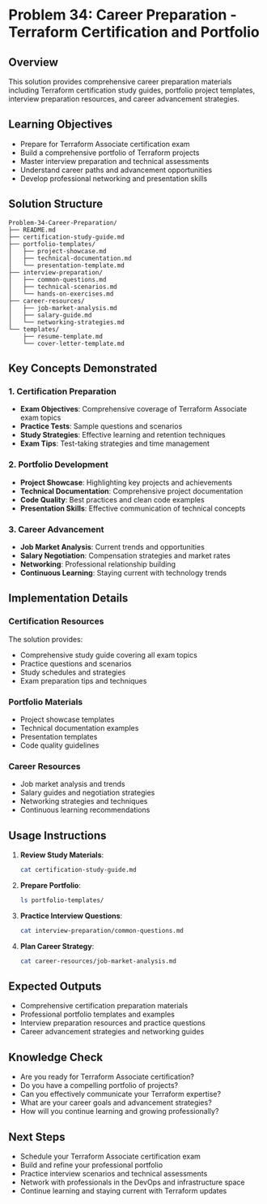 # Problem 34: Career Preparation - Terraform Certification and Portfolio

## Overview
This solution provides comprehensive career preparation materials including Terraform certification study guides, portfolio project templates, interview preparation resources, and career advancement strategies.

## Learning Objectives
- Prepare for Terraform Associate certification exam
- Build a comprehensive portfolio of Terraform projects
- Master interview preparation and technical assessments
- Understand career paths and advancement opportunities
- Develop professional networking and presentation skills

## Solution Structure
```
Problem-34-Career-Preparation/
├── README.md
├── certification-study-guide.md
├── portfolio-templates/
│   ├── project-showcase.md
│   ├── technical-documentation.md
│   └── presentation-template.md
├── interview-preparation/
│   ├── common-questions.md
│   ├── technical-scenarios.md
│   └── hands-on-exercises.md
├── career-resources/
│   ├── job-market-analysis.md
│   ├── salary-guide.md
│   └── networking-strategies.md
└── templates/
    ├── resume-template.md
    └── cover-letter-template.md
```

## Key Concepts Demonstrated

### 1. Certification Preparation
- **Exam Objectives**: Comprehensive coverage of Terraform Associate exam topics
- **Practice Tests**: Sample questions and scenarios
- **Study Strategies**: Effective learning and retention techniques
- **Exam Tips**: Test-taking strategies and time management

### 2. Portfolio Development
- **Project Showcase**: Highlighting key projects and achievements
- **Technical Documentation**: Comprehensive project documentation
- **Code Quality**: Best practices and clean code examples
- **Presentation Skills**: Effective communication of technical concepts

### 3. Career Advancement
- **Job Market Analysis**: Current trends and opportunities
- **Salary Negotiation**: Compensation strategies and market rates
- **Networking**: Professional relationship building
- **Continuous Learning**: Staying current with technology trends

## Implementation Details

### Certification Resources
The solution provides:
- Comprehensive study guide covering all exam topics
- Practice questions and scenarios
- Study schedules and strategies
- Exam preparation tips and techniques

### Portfolio Materials
- Project showcase templates
- Technical documentation examples
- Presentation templates
- Code quality guidelines

### Career Resources
- Job market analysis and trends
- Salary guides and negotiation strategies
- Networking strategies and techniques
- Continuous learning recommendations

## Usage Instructions

1. **Review Study Materials**:
   ```bash
   cat certification-study-guide.md
   ```

2. **Prepare Portfolio**:
   ```bash
   ls portfolio-templates/
   ```

3. **Practice Interview Questions**:
   ```bash
   cat interview-preparation/common-questions.md
   ```

4. **Plan Career Strategy**:
   ```bash
   cat career-resources/job-market-analysis.md
   ```

## Expected Outputs
- Comprehensive certification preparation materials
- Professional portfolio templates and examples
- Interview preparation resources and practice questions
- Career advancement strategies and networking guides

## Knowledge Check
- Are you ready for Terraform Associate certification?
- Do you have a compelling portfolio of projects?
- Can you effectively communicate your Terraform expertise?
- What are your career goals and advancement strategies?
- How will you continue learning and growing professionally?

## Next Steps
- Schedule your Terraform Associate certification exam
- Build and refine your professional portfolio
- Practice interview scenarios and technical assessments
- Network with professionals in the DevOps and infrastructure space
- Continue learning and staying current with Terraform updates
